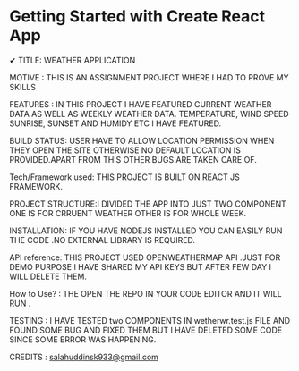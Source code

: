 # Getting Started with Create React App
 ✔    TITLE: WEATHER APPLICATION
 
 MOTIVE : THIS IS AN ASSIGNMENT PROJECT WHERE I HAD TO PROVE MY SKILLS
 
 FEATURES : IN THIS PROJECT I HAVE FEATURED CURRENT WEATHER DATA AS WELL AS WEEKLY WEATHER DATA. TEMPERATURE, WIND SPEED SUNRISE, SUNSET AND HUMIDY ETC I HAVE FEATURED.
 
 BUILD STATUS: USER HAVE TO ALLOW LOCATION PERMISSION WHEN THEY OPEN THE SITE OTHERWISE NO DEFAULT LOCATION IS PROVIDED.APART FROM THIS OTHER BUGS ARE TAKEN CARE OF.
 
 Tech/Framework used: THIS PROJECT IS BUILT ON REACT JS FRAMEWORK.
 
 PROJECT STRUCTURE:I DIVIDED THE APP INTO JUST TWO COMPONENT ONE IS FOR CRRUENT WEATHER OTHER IS FOR WHOLE WEEK.
 
 INSTALLATION: IF YOU HAVE NODEJS INSTALLED YOU CAN EASILY RUN THE CODE .NO EXTERNAL LIBRARY IS REQUIRED.
 
 
 API reference: THIS PROJECT USED OPENWEATHERMAP API .JUST FOR DEMO PURPOSE I HAVE SHARED MY API KEYS BUT AFTER FEW DAY I WILL DELETE THEM.

 How to Use? : THE OPEN THE REPO IN YOUR CODE EDITOR AND IT WILL RUN .
 
 
 TESTING : I HAVE TESTED two COMPONENTS IN wetherwr.test.js FILE AND FOUND SOME BUG AND FIXED THEM BUT I HAVE DELETED SOME CODE SINCE SOME ERROR WAS HAPPENING.
 
 CREDITS : salahuddinsk933@gmail.com
 
 




